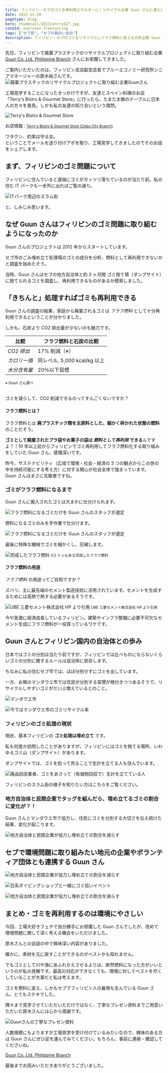 ```yaml
---
title: フィリピン・セブのゴミを再利用エネルギーに！リサイクル企業 Guun さんに潜入してきた
date: 2023-11-20
pagetype: blog
hero: thumbnail/2023/entry527.jpg
cateId: overseas-freelancing
tags: ["セブ島", "セブの面白い会社"]
description: フィリピン・セブのゴミをリサイクルしフラフ燃料に変える日系企業 Guun さんの工場見学に行きました。地元の雇用や自治体のダンプサイトの埋め立てゴミの削減に貢献しているGuunさんの活動をレポート。SDGｓへの取り組み。サステナビリティー。
---
```


先日、フィリピンで廃棄プラスチックのリサイクルプロジェクトに取り組む企業 [Guun Co. Ltd. Philippine Branch](https://www.facebook.com/p/Guun-Co-Ltd-Philippine-Branch-100063939460175/) さんにお邪魔してきました。

ご案内いただいたのは、フィリピン支店副支店長でブルーエコノミー研究所シニアマネージャーの原木裕さんです。
![廃棄プラスチックのリサイクルプロジェクトに取り組む企業Guunさん](./images/2023/11/entry527-13.jpg)

工場見学することになったきっかけですが、友達とスペイン料理のお店「Terry's Bistro & Gourmet Store」に行ったら、たまたま隣のテーブルに日本人の方々を発見。しかも私の友達の知り合いという偶然。

![Terry's Bistro & Gourmet Store](./images/2023/11/entry527-1.jpg)

お店情報 : <small><a href="https://www.facebook.com/p/Terrys-Bistro-Gourmet-Store-100089450187957/" target="_blank" rel="noopener">Terry's Bistro & Gourmet Store (Cebu City Branch) </a></small>

<msg txt="今度、ぜひうちの工場に遊びに来てください。" name="原木さん" cls="right"  img="common/haraki.jpg"></msg>

<msg txt="え？！私、（工場好きなので）マジで行きますよwww"></msg>

ワタクシ、約束は守る女。<br>ということでメールを送り付けアポを取り、工場見学してきましたのでそのお話をシェアします。

## まず、フィリピンのゴミ問題について

フィリピンに住んでいると道端にゴミがガッツリ落ちているのが当たり前。私の住む IT パークも一歩外に出ればご覧の通り。

![ITパーク周辺のスラム街](./images/2021/03/entry445-3.jpg)

<msg txt="本当、清潔感に関しては日本はいい国やなぁ。。。"></msg>

と、しみじみ思います。

## なぜ Guun さんはフィリピンのゴミ問題に取り組むようになったのか

<msg txt="セブ市と横浜市が、持続可能な都市開発に関する都市間連携の覚書を交わしており、2012年に横浜市Y-PORT事業による現地合同調査に弊社が参加し、現地の廃棄物処理に関する課題を知ったことが、廃棄プラスチックのリサイクルプロジェクトに取り組むきっかけとなりました。" name="原木さん" cls="right"  img="common/haraki.jpg"></msg>

<msg txt="ほへー、そうなんですか？！！"></msg>

Guun さんのプロジェクトは 2012 年からスタートしています。

セブ市のごみ埋め立て処理場のゴミの成分を分析、燃料として再利用できないかと調査を始めたそう。

当時、Guun さんはセブの地方自治体と約 3 ヶ月間 ゴミ捨て場（ダンプサイト）に捨てられるゴミを調査し、再利用できるものがあるか模索しました。

<msg txt="そもそも、ペットボトルなどの素材・プラスチックって <em>石油からできている</em> じゃないですか？<br>つまり、燃料として使えるんですよ。" name="原木さん" cls="right"  img="common/haraki.jpg"></msg>

<msg txt="なるほど！！確かに！！！"></msg>

## 「きちんと」処理すればゴミも再利用できる

Guun さんの調査の結果、家庭から廃棄されるゴミは _フラフ燃料_ として十分再利用できるということが分かりました。

しかも、石炭より CO2 排出量が少ないのも魅力です。

| 比較         | フラフ燃料と石炭の比較       |
| ------------ | ---------------------------- |
| _CO2 排出_   | 17% 削減（※）                |
| _カロリー価_ | 同レベル, 5,000 kcal/kg 以上 |
| _水分含有量_ | 20％以下目標                 |

<small class="caption--left">※ Guun さん調べ</small>

<br>ゴミを減らして、CO2 削減できるのってすんごくないですか？

#### フラフ燃料とは？

フラフ燃料とは **廃プラスチック類を主原料とした、細かく砕かれた状態の燃料** のことだそう。

**ゴミとして廃棄されたプラ袋やお菓子の袋は _燃料として再利用_ できる**んですよ？！10 年以上前からフィリピンでゴミ再利用してフラフ燃料化する取り組みをしていた Guun さん、感慨深いです。

昨今、サステナビリティ（広域で環境・社会・経済の 3 つの観点からこの世の中を持続可能にする考え方）に対する関心が社会全体で強まっています。<br>Guun さんはまさに先駆者ですね。

### ゴミがフラフ燃料になるまで

Guun さんに搬入されたゴミは大まかに仕分けられます。

![フラフ燃料になるゴミだけを Guun さんのスタッフが選定](./images/2023/11/entry527-11.jpg)

燃料になるゴミのみを手作業で仕分けます。

![フラフ燃料になるゴミだけを Guun さんのスタッフが選定](./images/2023/11/entry527-10.jpg)

最後に特殊な機械でゴミを細かくし、圧縮します。

![完成したフラフ燃料](./images/2023/11/entry527-9.jpg)
<small class="caption">0.5 トンもある完成したフラフ燃料</small>

#### フラフ燃料の用途

_フラフ燃料_ の用途ってご存知ですか？

ズバリ、主に最先端のセメント製造技術に活用されています。セメントを生成するためには高熱で熱する必要があるそうです。

![UBE 三菱セメント株式会社 HP より引用](./images/2023/11/entry527-2.png)
<small class="caption">UBE 三菱セメント株式会社 HP より引用</small>

今や急激に経済成長しているフィリピン。建築やインフラ整備に必要不可欠なセメント生成にフラフ燃料が一役買っているワケです。

## Guun さんとフィリピン国内の自治体との歩み

日本ではゴミの分別は当たり前ですが、フィリピンでは比べものにならないくらいゴミの分別に関するルールは自治体に依存します。

ちなみに私の住むセブ市では、ほぼ分別せずにゴミを出しています。

一方、お隣のマンダウエ市では住民が分別する習慣が根付きつつあるそうで、リサイクルしやすいゴミがだいぶ増えているとのこと。

![マンダウエ市](./images/2023/11/entry527-3.png)

<msg txt="今では弊社に持ち込まれるマンダウエ市の <em>ゴミの85％がリサイクル</em> に繋がってますが、最初はそんなことなかったんですよ。<br>横浜市の事例を参考に、「こうしたらいい！」というフィードバックを重ねました。<br>結果、リサイクル率が向上したんですよ。" name="原木さん" cls="right"  img="common/haraki.jpg"></msg>

![今ではマンダウエ市のゴミリサイクル率](./images/2023/11/entry527-4.png)

<msg txt="ほーーー!!!<br><em>フィードバックと地方自治体</em> との連携が大切なんですね。時間をかけ、住人への「 <em>なぜ分別する必要があるのか</em>」を伝え続けることがカギなんですね。"></msg>

### フィリピンのゴミ処理の現状

現状、基本フィリピンの **ゴミ処理は埋め立て** です。

私も何度か訪問したことがありますが、フィリピンにはゴミを捨てる場所、いわゆるゴミ山（ダンプサイト）があります。

ダンプサイトでは、ゴミを拾って売ることで生計を立てる人も住んでいます。

![廃品回収業者、ゴミをあさって（有価物回収で）生計を立てている人](./images/2021/05/entry464-5-1.jpg)

フィリピンのスラム街の様子を知りたい方はこちらをご覧ください。

<card id="/blogs/entry464/"></card>

### 地方自治体と民間企業でタッグを組んだら、埋め立てるゴミの割合に変化が？！

Guun さんとマンダウエ市で協力し、住民にゴミを分別する大切さを伝え続けた結果、変化が起こります。

![地方自治体と民間企業が協力し埋め立ての割合を減らす](./images/2023/11/entry527-5.png)

<msg txt="なんと埋め立る <em>ゴミが全体の半分に削減</em> できたんです！これは市と協力して住民に訴求し続けた結果です。" name="原木さん" cls="right"  img="common/haraki.jpg"></msg>

<msg txt="すごい成果ですね！！伝え続けることって本当に大事ですね！！！"></msg>

## セブで環境問題に取り組みたい地元の企業やボランティア団体とも連携する Guun さん

<msg txt="もちろん、家庭ゴミだけではなく環境問題に取り組む企業様からもゴミを回収しています。SDGs に取り組む企業様も増えてますからね。弊社ではゴミを納入された企業様へ証明書を発行しています。<br>ゴミを納入いただいた企業様が、どれだけ環境に貢献したかわかりますしね。" name="原木さん" cls="right"  img="common/haraki.jpg"></msg>

![地方自治体と民間企業が協力し埋め立ての割合を減らす](./images/2023/11/entry527-6.png)

<msg txt="またセブの日本人会や日系ダイビングショップが開催するゴミ拾いのアクティビティに参加し、集めたごみをダンプサイトに持ち込むのではなく、弊社で処理するようにしました。" name="原木さん" cls="right"  img="common/haraki.jpg"></msg>

![日系ダイビングショップと一緒にゴミ拾いイベント](./images/2023/11/entry527-7.jpg)

<msg txt="神守（本名）さんもご存知通り、セブも広いんですが、、、、<br>わざわざ遠くからトラックをレンタルしてゴミを持ってきてくれる、ゴミ問題に関心のあるボランティア団体もあるんですよ。" name="原木さん" cls="right"  img="common/haraki.jpg"></msg>
![地方自治体と民間企業が協力し埋め立ての割合を減らす](./images/2023/11/entry527-8.jpg)

<msg txt="え？！！そんな遠くからボランティア団体が Guun さんの取り組みを知って来るなんて、、、世の中は本当にリサイクルや環境への意識が高まっているんですね。"></msg>

## まとめ・ゴミを再利用するのは環境にやさしい

今回、工場大好きフェチで自分勝手にお邪魔した Guun さんでしたが、改めて環境問題に関して深く考える機会をいただけました。

原木さんとの会話の中で興味深い内容がありました。

<msg txt="リサイクルには2通り有るんです。例えばプラスチックを元通りの素材として再利用する方法と、弊社のやっているような燃料として扱うなど他のものに変えて再利用する方法です。ヨーロッパでは前者が主流です。" name="原木さん" cls="right"  img="common/haraki.jpg"></msg>

確かに、素材を元に戻すことができるのがベストかも知れません。

でもゴミとして川や海にあふれかえさせるよりは、断然燃料になった方がいいというのが私の見解です。最高の対応ができなくても、環境に対してベストを尽くしていることが大事だと私は考えます。

ゴミを燃料に変え、しかもセブでフィリピン人の雇用も生んでいる Guun さん、とてもステキでした。

隅々まで見学させていただいただけではなく、丁寧なプレゼン資料までご用意いただいた原木さんには心から感謝です。

![Guunさんの丁寧なプレゼン資料](./images/2023/11/entry527-12.jpg)

人数規模にもよりますが工場見学を受け付けているみたいなので、興味のある方は Guun さんにぜひ足を運んでみてください。もちろん、事前に連絡・確認してくださいね。

[Guun Co. Ltd. Philippine Branch](https://www.facebook.com/p/Guun-Co-Ltd-Philippine-Branch-100063939460175/)

最後までお読みいただきありがとうございました。
